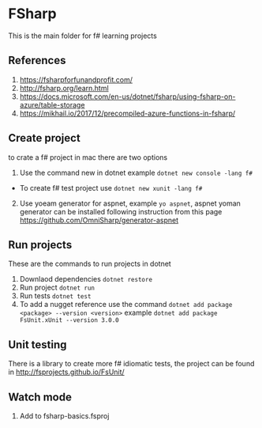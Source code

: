 # FSharp

This is the main folder for f# learning projects

## References

1. https://fsharpforfunandprofit.com/
2. http://fsharp.org/learn.html
3. https://docs.microsoft.com/en-us/dotnet/fsharp/using-fsharp-on-azure/table-storage
4. https://mikhail.io/2017/12/precompiled-azure-functions-in-fsharp/

## Create project

to crate a f# project in mac there are two options

1. Use the command new in dotnet example `dotnet new console -lang f#`
  * To create f# test project use `dotnet new xunit -lang f#`
2. Use yoeam generator for aspnet, example `yo aspnet`, aspnet yoman generator can be installed following instruction from this page https://github.com/OmniSharp/generator-aspnet

## Run projects

These are the commands to run projects in dotnet

1. Downlaod dependencies `dotnet restore`
2. Run project `dotnet run`
3. Run tests `dotnet test`
4. To add a nugget reference use the command `dotnet add package <package> --version <version>` example `dotnet add package FsUnit.xUnit --version 3.0.0`

## Unit testing

There is a library to create more f# idiomatic tests, the project can be found in http://fsprojects.github.io/FsUnit/

## Watch mode
1.  Add to fsharp-basics.fsproj
 <ItemGroup>
    <DotNetCliToolReference Include="Microsoft.DotNet.Watcher.Tools" Version="2.0.0" />
  </ItemGroup> 
